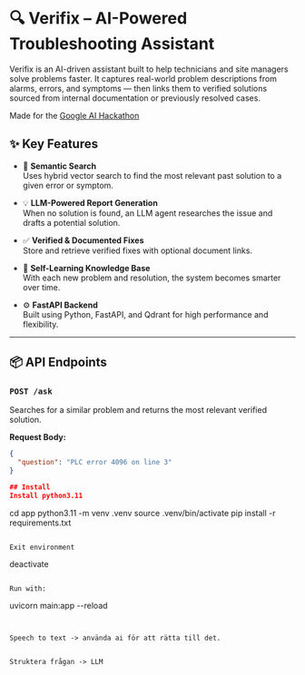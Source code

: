 # 🔍 Verifix – AI-Powered Troubleshooting Assistant

Verifix is an AI-driven assistant built to help technicians and site managers solve problems faster. It captures real-world problem descriptions from alarms, errors, and symptoms — then links them to verified solutions sourced from internal documentation or previously resolved cases.

Made for the [Google AI Hackathon](https://cillers.com/hackathons/google-ai-hackathon-tekniska-museet-2025)

## ✨ Key Features

- 🔗 **Semantic Search**  
  Uses hybrid vector search to find the most relevant past solution to a given error or symptom.

- 💡 **LLM-Powered Report Generation**  
  When no solution is found, an LLM agent researches the issue and drafts a potential solution.

- ✅ **Verified & Documented Fixes**  
  Store and retrieve verified fixes with optional document links.

- 🧠 **Self-Learning Knowledge Base**  
  With each new problem and resolution, the system becomes smarter over time.

- ⚙️ **FastAPI Backend**  
  Built using Python, FastAPI, and Qdrant for high performance and flexibility.

---

## 📦 API Endpoints

### `POST /ask`  
Searches for a similar problem and returns the most relevant verified solution.

**Request Body:**
```json
{
  "question": "PLC error 4096 on line 3"
}

## Install
Install python3.11

```
cd app
python3.11 -m venv .venv
source .venv/bin/activate
pip install -r requirements.txt
```

Exit environment
```
deactivate
```

Run with:
```
uvicorn main:app --reload
```


Speech to text -> använda ai för att rätta till det.


Struktera frågan -> LLM 